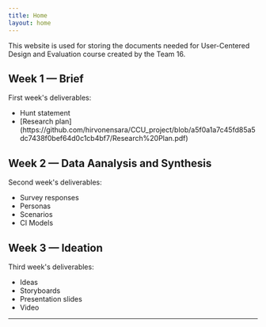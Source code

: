 ```yaml
---
title: Home
layout: home
---
```


This website is used for storing the documents needed for User-Centered Design and Evaluation course created by the Team 16.

## Week 1 — Brief 

First week's deliverables:
<ul>
  <li>Hunt statement</li>
  <li>[Research plan](https://github.com/hirvonensara/CCU_project/blob/a5f0a1a7c45fd85a5dc7438f0bef64d0c1cb4bf7/Research%20Plan.pdf)</li>
</ul>

## Week 2 — Data Aanalysis and Synthesis

Second week's deliverables:
<ul>
  <li>Survey responses</li>
  <li>Personas</li>
  <li>Scenarios</li>
  <li>CI Models</li>
</ul>

## Week 3 — Ideation

Third week's deliverables:
<ul>
  <li>Ideas</li>
  <li>Storyboards</li>
  <li>Presentation slides</li>
  <li>Video</li>
</ul>

----


[Just the Docs]: https://just-the-docs.github.io/just-the-docs/
[GitHub Pages]: https://docs.github.com/en/pages
[README]: https://github.com/just-the-docs/just-the-docs-template/blob/main/README.md
[Jekyll]: https://jekyllrb.com
[GitHub Pages / Actions workflow]: https://github.blog/changelog/2022-07-27-github-pages-custom-github-actions-workflows-beta/
[use this template]: https://github.com/just-the-docs/just-the-docs-template/generate

